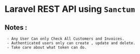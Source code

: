 # Laravel REST API using `Sanctum`

## Notes : 
```
 - Any User Can only Check All Customers and Invoices.
 - Authenticated users only can create , update and delete.
 - Take care about what token can do.
```
